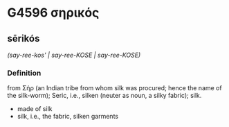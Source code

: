 # G4596 σηρικός

## sērikós

_(say-ree-kos' | say-ree-KOSE | say-ree-KOSE)_

### Definition

from Σήρ (an Indian tribe from whom silk was procured; hence the name of the silk-worm); Seric, i.e., silken (neuter as noun, a silky fabric); silk.

- made of silk
- silk, i.e., the fabric, silken garments

